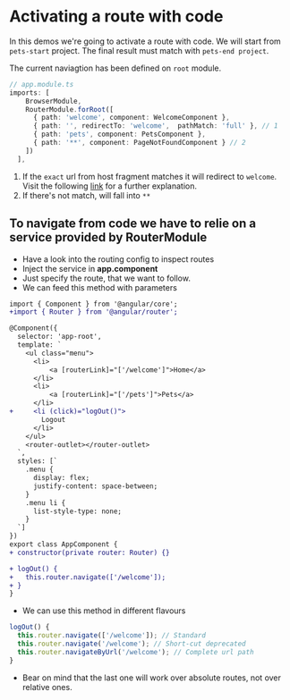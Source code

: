 # Activating a route with code

In this demos we're going to activate a route with code. We will start from `pets-start` project. The final result must match with `pets-end project`.

The current naviagtion has been defined on `root` module.

```ts
// app.module.ts
imports: [
    BrowserModule,
    RouterModule.forRoot([
      { path: 'welcome', component: WelcomeComponent },
      { path: '', redirectTo: 'welcome',  pathMatch: 'full' }, // 1
      { path: 'pets', component: PetsComponent },
      { path: '**', component: PageNotFoundComponent } // 2
    ])
  ],
```

1. If the `exact` url from host fragment matches it will redirect to `welcome`. Visit the following [link](https://stackoverflow.com/questions/42992212/in-angular-what-is-pathmatch-full-and-what-effect-does-it-have) for a further explanation. 
2. If there's not match, will fall into `**`

## To navigate from code we have to relie on a service provided by RouterModule

* Have a look into the routing config to inspect routes
* Inject the service in __app.component__
* Just specify the route, that we want to follow.
* We can feed this method with parameters

```diff app.component.ts
import { Component } from '@angular/core';
+import { Router } from '@angular/router';

@Component({
  selector: 'app-root',
  template: `
    <ul class="menu">
      <li>
          <a [routerLink]="['/welcome']">Home</a>
      </li>
      <li>
          <a [routerLink]="['/pets']">Pets</a>
      </li>
+     <li (click)="logOut()">
        Logout
      </li>
    </ul>
    <router-outlet></router-outlet>
  `,
  styles: [`
    .menu {
      display: flex;
      justify-content: space-between;
    }
    .menu li {
      list-style-type: none;
    }
  `]
})
export class AppComponent {
+ constructor(private router: Router) {}

+ logOut() {
+   this.router.navigate(['/welcome']);
+ }
}

```

*  We can use this method in different flavours

```typescript
logOut() {
  this.router.navigate(['/welcome']); // Standard
  this.router.navigate('/welcome'); // Short-cut deprecated
  this.router.navigateByUrl('/welcome'); // Complete url path
}
```

* Bear on mind that the last one will work over absolute routes, not over relative ones. 
